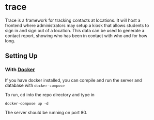 # trace
Trace is a framework for tracking contacts at locations. It will host a frontend
where administrators may setup a kiosk that allows students to sign in and
sign out of a location. This data can be used to generate a contact report,
showing who has been in contact with who and for how long.

## Setting Up
### With [Docker](https://www.docker.com/)
If you have docker installed, you can compile and run the server
and database with `docker-compose`

To run, cd into the repo directory and type in 

```docker-compose up -d```

The server should be running on port 80.